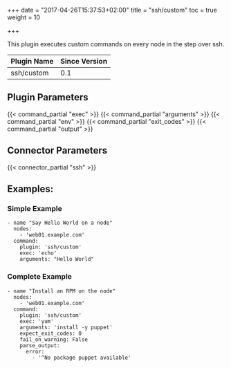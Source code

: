 +++
date = "2017-04-26T15:37:53+02:00"
title = "ssh/custom"
toc = true
weight = 10

+++

This plugin executes custom commands on every node in the step over ssh.

| Plugin Name | Since Version |
|-------------|---------------|
| ssh/custom  | 0.1           |

## Plugin Parameters

{{< command_partial "exec" >}}
{{< command_partial "arguments" >}}
{{< command_partial "env" >}}
{{< command_partial "exit_codes" >}}
{{< command_partial "output" >}}

## Connector Parameters

{{< connector_partial "ssh" >}}

## Examples:

### Simple Example

    - name "Say Hello World on a node"
      nodes:
        - 'web01.example.com'
      command:
        plugin: 'ssh/custom'
        exec: 'echo'
        arguments: "Hello World"

### Complete Example

    - name "Install an RPM on the node"
      nodes:
        - 'web01.example.com'
      command:
        plugin: 'ssh/custom'
        exec: 'yum'
        arguments: 'install -y puppet'
        expect_exit_codes: 0
        fail_on_warning: False
        parse_output:
          error:
            - '^No package puppet available'
